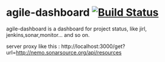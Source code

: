 agile-dashboard  [![Build Status](https://travis-ci.org/greengerong/agile-dashboard.png?branch=master)](https://travis-ci.org/greengerong/agile-dashboard)
===================
agile-dashboard is a dashboard for project status, like jirl, jenkins,sonar,monitor... and so on.

server proxy like this : http://localhost:3000/get?url=http://nemo.sonarsource.org/api/resources